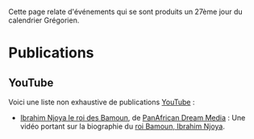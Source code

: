 <!-- TITLE: 27 -->
<!-- SUBTITLE: Événements qui se sont produits un 27ème jour du calendrier Grégorien -->

Cette page relate d'événements qui se sont produits un 27ème jour du calendrier Grégorien.

# Publications
## YouTube
Voici une liste non exhaustive de publications [YouTube](https://www.youtube.com/) :
* [Ibrahim Njoya le roi des Bamoun](https://www.youtube.com/watch?v=bNeYOM_qFjg), de [PanAfrican Dream Media](https://www.youtube.com/channel/UCu0a1M4ANVmdvF4Zj7c4HIA) : Une vidéo portant sur la biographie du [roi Bamoun, Ibrahim Njoya](/personnalite/homme/noble/souverain/roi/afrique/centre/bamoun/ibrahim-njoya).
